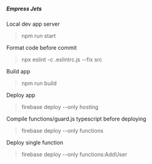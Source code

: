 ##### Empress Jets
Local dev app server
>npm run start

Format code before commit
> npx eslint -c .eslintrc.js --fix src

Build app
>npm run build

Deploy app
>firebase deploy --only hosting

Compile functions/guard.js typescript before deploying
>firebase deploy --only functions

Deploy single function
>firebase deploy --only functions:AddUser
